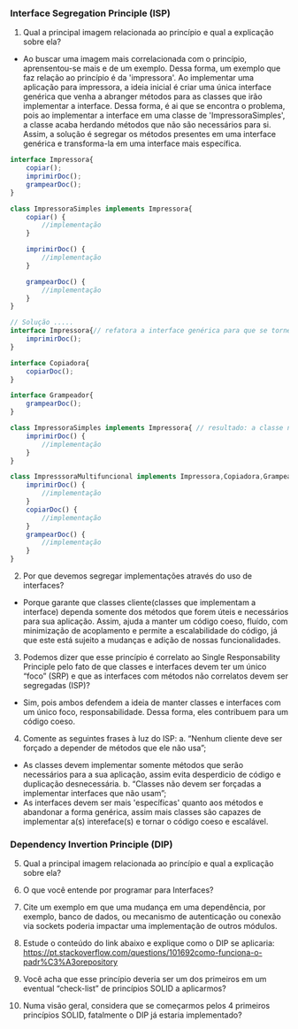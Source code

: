 ### Interface Segregation Principle (ISP)
1. Qual a principal imagem relacionada ao princípio e qual a explicação sobre ela?
- Ao buscar uma imagem mais correlacionada com o princípio, aprensentou-se mais e de um exemplo. Dessa forma, um exemplo que faz relação ao princípio é da 'impressora'. Ao implementar uma aplicação para impressora, a ideia inicial é criar uma única interface genérica que venha a abranger métodos para as classes que irão implementar a interface. Dessa forma, é ai que se encontra o problema, pois ao implementar a interface em uma classe de 'ImpressoraSimples', a classe acaba herdando métodos que não são necessários para si. Assim, a solução é segregar os métodos presentes em uma interface genérica e transforma-la em uma interface mais específica. 

```typescript
interface Impressora{
    copiar();
    imprimirDoc();
    grampearDoc();
}

class ImpressoraSimples implements Impressora{
    copiar() {
        //implementação
    }

    imprimirDoc() {
        //implementação
    }

    grampearDoc() {
        //implementação
    }
}

// Solução .....
interface Impressora{// refatora a interface genérica para que se torne uma interface mais específica
    imprimirDoc();
}

interface Copiadora{
    copiarDoc();
}

interface Grampeador{
    grampearDoc();
}

class ImpressoraSimples implements Impressora{ // resultado: a classe não é obrigada a implementar um método que não é necessário
    imprimirDoc() {
        //implementação
    }
}

class ImpresssoraMultifuncional implements Impressora,Copiadora,Grampeador{
    imprimirDoc() {
        //implementação
    }
    copiarDoc() {
        //implementação
    }
    grampearDoc() {
        //implementação
    }
}

```

2. Por que devemos segregar implementações através do uso de interfaces?
- Porque garante que classes cliente(classes que implementam a interface) dependa somente dos métodos que forem úteis e necessários para sua aplicação. Assim, ajuda a manter um código coeso, fluído, com minimização de acoplamento e permite a escalabilidade do código, já que este está sujeito a mudanças e adição de nossas funcionalidades.

3. Podemos dizer que esse princípio é correlato ao Single Responsability Principle pelo fato de que classes e interfaces devem ter um único “foco” (SRP) e que as interfaces com métodos não correlatos devem ser segregadas (ISP)?
- Sim, pois ambos defendem a ideia de manter classes e interfaces com um único foco, responsabilidade. Dessa forma, eles contribuem para um código coeso. 


4. Comente as seguintes frases à luz do ISP:
a. “Nenhum cliente deve ser forçado a depender de métodos que ele não usa”;
- As classes devem implementar somente métodos que serão necessários para a sua aplicação, assim evita desperdicio de código e duplicação desnecessária.
b. “Classes não devem ser forçadas a implementar interfaces que não usam”;
- As interfaces devem ser mais 'específicas' quanto aos métodos e abandonar a forma genérica, assim mais classes são capazes de implementar a(s) intereface(s) e tornar o código coeso e escalável. 

### Dependency Invertion Principle (DIP)

5. Qual a principal imagem relacionada ao princípio e qual a explicação sobre ela?

6. O que você entende por programar para Interfaces?

7. Cite um exemplo em que uma mudança em uma dependência, por exemplo, banco de dados, ou mecanismo de autenticação ou conexão via sockets poderia impactar uma implementação de outros módulos.

8. Estude o conteúdo do link abaixo e explique como o DIP se aplicaria: 
https://pt.stackoverflow.com/questions/101692como-funciona-o-padr%C3%A3orepository

9. Você acha que esse princípio deveria ser um dos primeiros em um eventual “check-list” de princípios SOLID a aplicarmos?

10. Numa visão geral, considera que se começarmos pelos 4 primeiros princípios SOLID, fatalmente o DIP já estaria implementado?
